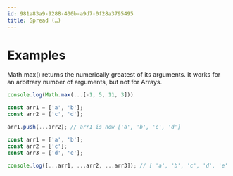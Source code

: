 ```yaml
---
id: 981a83a9-9288-400b-a9d7-0f28a3795495
title: Spread (…)
---
```


# Examples

Math.max() returns the numerically greatest of its arguments. It works
for an arbitrary number of arguments, but not for Arrays.

``` javascript
console.log(Math.max(...[-1, 5, 11, 3]))
```

``` javascript
const arr1 = ['a', 'b'];
const arr2 = ['c', 'd'];

arr1.push(...arr2); // arr1 is now ['a', 'b', 'c', 'd']
```

``` javascript
const arr1 = ['a', 'b'];
const arr2 = ['c'];
const arr3 = ['d', 'e'];

console.log([...arr1, ...arr2, ...arr3]); // [ 'a', 'b', 'c', 'd', 'e' ]
```
